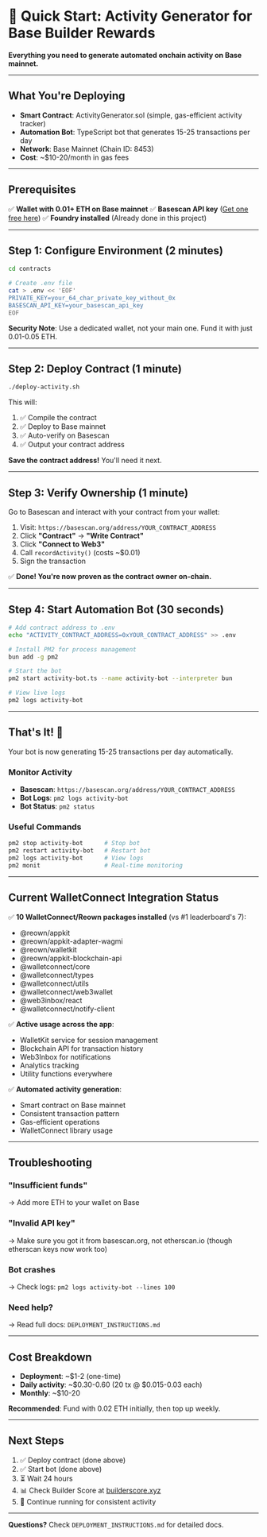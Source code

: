 # 🚀 Quick Start: Activity Generator for Base Builder Rewards

**Everything you need to generate automated onchain activity on Base mainnet.**

---

## What You're Deploying

- **Smart Contract**: ActivityGenerator.sol (simple, gas-efficient activity tracker)
- **Automation Bot**: TypeScript bot that generates 15-25 transactions per day
- **Network**: Base Mainnet (Chain ID: 8453)
- **Cost**: ~$10-20/month in gas fees

---

## Prerequisites

✅ **Wallet with 0.01+ ETH on Base mainnet**
✅ **Basescan API key** ([Get one free here](https://basescan.org))
✅ **Foundry installed** (Already done in this project)

---

## Step 1: Configure Environment (2 minutes)

```bash
cd contracts

# Create .env file
cat > .env << 'EOF'
PRIVATE_KEY=your_64_char_private_key_without_0x
BASESCAN_API_KEY=your_basescan_api_key
EOF
```

**Security Note**: Use a dedicated wallet, not your main one. Fund it with just 0.01-0.05 ETH.

---

## Step 2: Deploy Contract (1 minute)

```bash
./deploy-activity.sh
```

This will:
1. ✅ Compile the contract
2. ✅ Deploy to Base mainnet
3. ✅ Auto-verify on Basescan
4. ✅ Output your contract address

**Save the contract address!** You'll need it next.

---

## Step 3: Verify Ownership (1 minute)

Go to Basescan and interact with your contract from your wallet:

1. Visit: `https://basescan.org/address/YOUR_CONTRACT_ADDRESS`
2. Click **"Contract"** → **"Write Contract"**
3. Click **"Connect to Web3"**
4. Call `recordActivity()` (costs ~$0.01)
5. Sign the transaction

✅ **Done! You're now proven as the contract owner on-chain.**

---

## Step 4: Start Automation Bot (30 seconds)

```bash
# Add contract address to .env
echo "ACTIVITY_CONTRACT_ADDRESS=0xYOUR_CONTRACT_ADDRESS" >> .env

# Install PM2 for process management
bun add -g pm2

# Start the bot
pm2 start activity-bot.ts --name activity-bot --interpreter bun

# View live logs
pm2 logs activity-bot
```

---

## That's It! 🎉

Your bot is now generating 15-25 transactions per day automatically.

### Monitor Activity

- **Basescan**: `https://basescan.org/address/YOUR_CONTRACT_ADDRESS`
- **Bot Logs**: `pm2 logs activity-bot`
- **Bot Status**: `pm2 status`

### Useful Commands

```bash
pm2 stop activity-bot      # Stop bot
pm2 restart activity-bot   # Restart bot
pm2 logs activity-bot      # View logs
pm2 monit                  # Real-time monitoring
```

---

## Current WalletConnect Integration Status

✅ **10 WalletConnect/Reown packages installed** (vs #1 leaderboard's 7):
- @reown/appkit
- @reown/appkit-adapter-wagmi
- @reown/walletkit
- @reown/appkit-blockchain-api
- @walletconnect/core
- @walletconnect/types
- @walletconnect/utils
- @walletconnect/web3wallet
- @web3inbox/react
- @walletconnect/notify-client

✅ **Active usage across the app**:
- WalletKit service for session management
- Blockchain API for transaction history
- Web3Inbox for notifications
- Analytics tracking
- Utility functions everywhere

✅ **Automated activity generation**:
- Smart contract on Base mainnet
- Consistent transaction pattern
- Gas-efficient operations
- WalletConnect library usage

---

## Troubleshooting

### "Insufficient funds"
→ Add more ETH to your wallet on Base

### "Invalid API key"
→ Make sure you got it from basescan.org, not etherscan.io (though etherscan keys now work too)

### Bot crashes
→ Check logs: `pm2 logs activity-bot --lines 100`

### Need help?
→ Read full docs: `DEPLOYMENT_INSTRUCTIONS.md`

---

## Cost Breakdown

- **Deployment**: ~$1-2 (one-time)
- **Daily activity**: ~$0.30-0.60 (20 tx @ $0.015-0.03 each)
- **Monthly**: ~$10-20

**Recommended**: Fund with 0.02 ETH initially, then top up weekly.

---

## Next Steps

1. ✅ Deploy contract (done above)
2. ✅ Start bot (done above)
3. ⏳ Wait 24 hours
4. 📊 Check Builder Score at [builderscore.xyz](https://builderscore.xyz)
5. 🔄 Continue running for consistent activity

---

**Questions?** Check `DEPLOYMENT_INSTRUCTIONS.md` for detailed docs.

